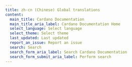 ```yaml
---
title: zh-cn (Chinese) Global translations
content:
  main_title: Cardano Documentation
  main_title_aria_label: Cardano Documentation Home
  select_language: Select language
  select_theme: Select theme
  last_updated: Last updated
  report_an_issue: Report an issue
  search: Search
  search_form_aria_label: Search Cardano Documentation
  search_form_submit_aria_label: Perform search
---
```

